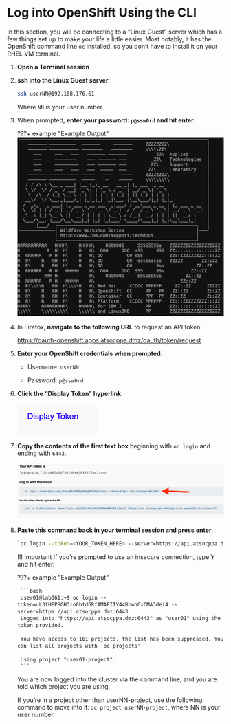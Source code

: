 # Log into OpenShift Using the CLI

In this section, you will be connecting to a “Linux Guest” server which has a few things set up to make your life a little easier. Most notably, it has the OpenShift command line `oc` installed, so you don’t have to install it on your RHEL VM terminal.

1. **Open a Terminal session**

1. **ssh into the Linux Guest server**:

    ```bash
    ssh userNN@192.168.176.61
    ```

    Where `NN` is your user number.

1. When prompted, **enter your password: `p@ssw0rd` and hit enter**.

    ???+ example "Example Output"
        ![ascii-wsc.png](images/ascii-wsc.png)

1. In Firefox, **navigate to the following URL** to request an API token:

    <https://oauth-openshift.apps.atsocppa.dmz/oauth/token/request>

1. **Enter your OpenShift credentials when prompted**.

    * Username: `userNN`

    * Password: `p@ssw0rd`

1. **Click the “Display Token” hyperlink**.

    ![display-token.png](images/display-token.png)

1. **Copy the contents of the first text box** beginning with `oc login` and ending with `6443`.

    ![oc-login-token.png](images/oc-login-token.png)

1. **Paste this command back in your terminal session and press enter**.

    ```bash
    `oc login --token=<YOUR_TOKEN_HERE> --server=https://api.atsocppa.dmz:6443`
    ```

    !!! Important
        If you’re prompted to use an insecure connection, type Y and hit enter.

    ???+ example "Example Output"

        ```bash
        user01@lab061:~$ oc login --token=uL3fHEPSGH3io0htdGRfAMAPIIY44BhwnGxCMA3dei4 --server=https://api.atsocppa.dmz:6443
        Logged into "https://api.atsocppa.dmz:6443" as "user01" using the token provided.

        You have access to 161 projects, the list has been suppressed. You can list all projects with 'oc projects'

        Using project "user01-project".
        ```

    You are now logged into the cluster via the command line, and you are told which project you are using.

    If you’re in a project other than userNN-project, use the following command to move into it: `oc project userNN-project`, where NN is your user number.
